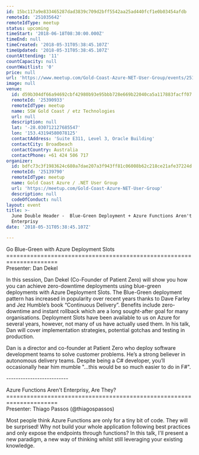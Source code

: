 ```yaml
---
id: 15bc117a9e833465287dad3839c709d2bff5542aa25ad440fcf1e0b03454afdb
remoteId: '251035642'
remoteIdType: meetup
status: upcoming
timeStart: '2018-06-18T08:30:00.000Z'
timeEnd: null
timeCreated: '2018-05-31T05:38:45.107Z'
timeUpdated: '2018-05-31T05:38:45.107Z'
countAttending: '11'
countCapacity: null
countWaitlist: '0'
price: null
url: 'https://www.meetup.com/Gold-Coast-Azure-NET-User-Group/events/251035642/'
image: null
venue:
  id: d59b304df66a94692cbf42980b93e95bbb728e669b22040ca5a117883facff07
  remoteId: '25390933'
  remoteIdType: meetup
  name: SSW Gold Coast / etz Technologies
  url: null
  description: null
  lat: '-28.030712127685547'
  lon: '153.43194580078125'
  contactAddress: 'Suite E311, Level 3, Oracle Building'
  contactCity: Broadbeach
  contactCountry: Australia
  contactPhone: +61 424 506 717
organizer:
  id: bdfc73c3f1983624c680a7dae207a3f943ff81c06008b62c218ce21afe37224d
  remoteId: '25139790'
  remoteIdType: meetup
  name: Gold Coast Azure / .NET User Group
  url: 'https://meetup.com/Gold-Coast-Azure-NET-User-Group'
  description: null
  codeOfConduct: null
layout: event
title: >-
  June Double Header -  Blue-Green Deployment + Azure Functions Aren't
  Enterprisy
date: '2018-05-31T05:38:45.107Z'

---
```

<p>Go Blue-Green with Azure Deployment Slots<br/>=====================================================================<br/>Presenter: Dan Dekel</p> <p>In this session, Dan Dekel (Co-Founder of Patient Zero) will show you how you can achieve zero-downtime deployments using blue-green deployments with Azure Deployment Slots. The Blue-Green deployment pattern has increased in popularity over recent years thanks to Dave Farley and Jez Humble’s book “Continuous Delivery”. Benefits include zero-downtime and instant rollback which are a long sought-after goal for many organisations. Deployment Slots have been available to us on Azure for several years, however, not many of us have actually used them. In his talk, Dan will cover implementation strategies, potential gotchas and testing in production.</p> <p>Dan is a director and co-founder at Patient Zero who deploy software development teams to solve customer problems. He’s a strong believer in autonomous delivery teams. Despite being a C# developer, you’ll occasionally hear him mumble "...this would be so much easier to do in F#".</p> <p>--------------------------</p> <p>Azure Functions Aren't Enterprisy, Are They?<br/>=====================================================================<br/>Presenter: Thiago Passos (@thiagospassos)</p> <p>Most people think Azure Functions are only for a tiny bit of code. They will be surprised! Why not build your whole application following best practices and only expose the endpoints through functions? In this talk, I'll present a new paradigm, a new way of thinking whilst still leveraging your existing knowledge.</p>
